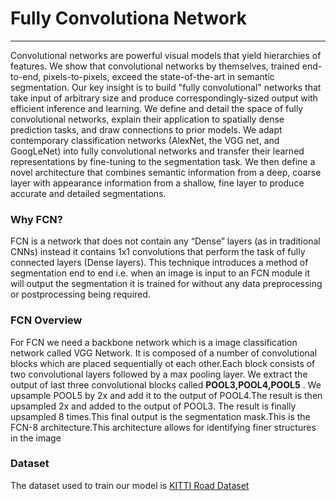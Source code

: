 
# Fully Convolutiona Network #
---

Convolutional networks are powerful visual models that yield hierarchies of features. We show that convolutional networks by themselves, trained end-to-end, pixels-to-pixels, exceed the state-of-the-art in semantic segmentation. Our key insight is to build "fully convolutional" networks that take input of arbitrary size and produce correspondingly-sized output with efficient inference and learning. We define and detail the space of fully convolutional networks, explain their application to spatially dense prediction tasks, and draw connections to prior models. We adapt contemporary classification networks (AlexNet, the VGG net, and GoogLeNet) into fully convolutional networks and transfer their learned representations by fine-tuning to the segmentation task. We then define a novel architecture that combines semantic information from a deep, coarse layer with appearance information from a shallow, fine layer to produce accurate and detailed segmentations.

### Why FCN? ###

FCN is a network that does not contain any “Dense” layers (as in traditional CNNs) instead it contains 1x1 convolutions that perform the task of fully connected layers (Dense layers). This technique introduces a method of segmentation end to end
i.e. when an image is input to an FCN module it will output the segmentation it is trained for without any data preprocessing or postprocessing being required.

### FCN Overview ###

For FCN we need a backbone network which is a image classification network called VGG Network. It is composed of a number of convolutional blocks which are placed sequentially ot each other.Each block consists of two convolutional layers followed by a max pooling layer. We extract the output of last three convolutional blocks called **POOL3,POOL4,POOL5** .
We upsample POOL5 by 2x and add it to the output of POOL4.The result is then upsampled 2x and added to the output of POOL3. The result is finally upsampled 8 times.This final output is the segmentation mask.This is the FCN-8 architecture.This architecture allows for identifying finer structures in the image

### Dataset ###

The dataset used to train our model is [KITTI Road Dataset](http://www.cvlibs.net/datasets/kitti/)
<!-- <p>Convolutional networks are powerful visual models that yield hierarchies of features. We show that convolutional networks by themselves, trained end-to-end, pixels-to-pixels, exceed the state-of-the-art in semantic segmentation. Our key insight is to build "fully convolutional" networks that take input of arbitrary size and produce correspondingly-sized output with efficient inference and learning. We define and detail the space of fully convolutional networks, explain their application to spatially dense prediction tasks, and draw connections to prior models. We adapt contemporary classification networks (AlexNet, the VGG net, and GoogLeNet) into fully convolutional networks and transfer their learned representations by fine-tuning to the segmentation task. We then define a novel architecture that combines semantic information from a deep, coarse layer with appearance information from a shallow, fine layer to produce accurate and detailed segmentations.</p> -->
